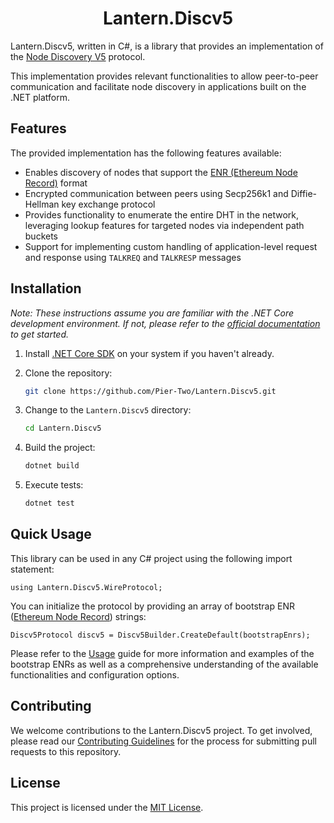 # <center>Lantern.Discv5</center>

Lantern.Discv5, written in C#, is a library that provides an implementation of the [Node Discovery V5](https://github.com/ethereum/devp2p/blob/master/discv5/discv5.md) protocol. 

This implementation provides relevant functionalities to allow peer-to-peer communication and facilitate node discovery in applications built on the .NET platform.

## Features
The provided implementation has the following features available:

- Enables discovery of nodes that support the [ENR (Ethereum Node Record)](https://eips.ethereum.org/EIPS/eip-778) format
- Encrypted communication between peers using Secp256k1 and Diffie-Hellman key exchange protocol
- Provides functionality to enumerate the entire DHT in the network, leveraging lookup features for targeted nodes via independent path buckets
- Support for implementing custom handling of application-level request and response using `TALKREQ` and `TALKRESP` messages

## Installation

*Note: These instructions assume you are familiar with the .NET Core development environment. If not, please refer to the [official documentation](https://docs.microsoft.com/en-us/dotnet/core/introduction) to get started.*

1. Install [.NET Core SDK](https://docs.microsoft.com/en-us/dotnet/core/install/) on your system if you haven't already.

2. Clone the repository:

   ```bash
   git clone https://github.com/Pier-Two/Lantern.Discv5.git
   ```

3. Change to the `Lantern.Discv5` directory:

   ```bash
   cd Lantern.Discv5
   ```

4. Build the project:

   ```bash
   dotnet build
   ```

5. Execute tests:
   ```bash
   dotnet test
   ```

## Quick Usage

This library can be used in any C# project using the following import statement: 

```
using Lantern.Discv5.WireProtocol;
```

You can initialize the protocol by providing an array of bootstrap ENR ([Ethereum Node Record](https://eips.ethereum.org/EIPS/eip-778)) strings:

```
Discv5Protocol discv5 = Discv5Builder.CreateDefault(bootstrapEnrs);
```

Please refer to the [Usage](https://piertwo.gitbook.io/lantern.discv5/) guide for more information and examples of the bootstrap ENRs as well as a comprehensive understanding of the available functionalities and configuration options.


## Contributing

We welcome contributions to the Lantern.Discv5 project. To get involved, please read our [Contributing Guidelines](https://piertwo.gitbook.io/lantern.discv5/contribution-guidelines) for the process for submitting pull requests to this repository.

## License
This project is licensed under the [MIT License](https://github.com/Pier-Two/Lantern.Discv5/blob/main/LICENSE).
